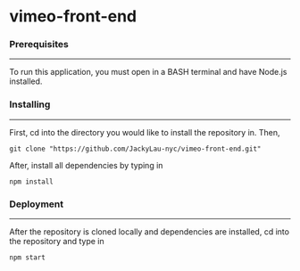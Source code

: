 # vimeo-front-end

### Prerequisites
------------

To run this application, you must open in a BASH terminal and have Node.js installed.
 
### Installing
------------

First, cd into the directory you would like to install the repository in.
Then, 
```
git clone "https://github.com/JackyLau-nyc/vimeo-front-end.git"
```
After, install all dependencies by typing in
```
npm install
```

### Deployment
------------

After the repository is cloned locally and dependencies are installed, cd into the repository and type in
```
npm start
```

 
